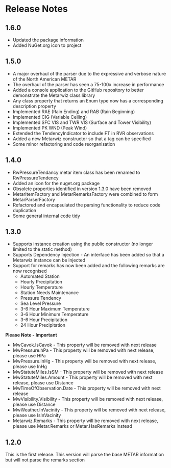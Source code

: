 # Release Notes

## 1.6.0
* Updated the package information
* Added NuGet.org icon to project

## 1.5.0
* A major overhaul of the parser due to the expressive and verbose nature of the North American METAR
* The overhaul of the parser has seen a 75-100x increase in performance
* Added a console application to the GitHub repository to better demonstrate the Metarwiz class library
* Any class property that returns an Enum type now has a corresponding description property
* Implemented RAE (Rain Ending) and RAB (Rain Beginning)
* Implemented CIG (Variable Ceiling)
* Implemented SFC VIS and TWR VIS (Surface and Tower Visibility)
* Implemented PK WND (Peak Wind)
* Extended the TendencyIndicator to include FT in RVR observations
* Added a new Metarwiz constructor so that a tag can be specified
* Some minor refactoring and code reorganisation

## 1.4.0
* RwPressureTendancy metar item class has been renamed to RwPressureTendency
* Added an icon for the nuget.org package
* Obsolete properties identified in version 1.3.0 have been removed
* MetarItemFactory and MetarRemarksFactory were combined to form MetarParserFactory
* Refactored and encapsulated the parsing functionality to reduce code duplication
* Some general internal code tidy

## 1.3.0

* Supports instance creation using the public constructor (no longer limited to the static method)
* Supports Dependency Injection - An interface has been added so that a Metarwiz instance can be injected
* Support for remarks has now been added and the following remarks are now recognised
  * Automated Station
  * Hourly Precipitation
  * Hourly Temperature
  * Station Needs Maintenance
  * Pressure Tendency
  * Sea Level Pressure
  * 3-6 Hour Maximum Temperature
  * 3-6 Hour Minimum Temperature
  * 3-6 Hour Precipitation
  * 24 Hour Precipitation

**Please Note - Important**
* MwCavok.IsCavok - This property will be removed with next release
* MwPressure.hPa - This property will be removed with next release, please use HPa
* MwPressure.inHg - This property will be removed with next release, please use InHg
* MwStatuteMiles.IsSM - This property will be removed with next release
* MwStatuteMiles.Amount - This property will be removed with next release, please use Distance
* MwTimeOfObservation.Date - This property will be removed with next release
* MwVisibility.Visibility - This property will be removed with next release, please use Distance
* MwWeather.InVacinity - This property will be removed with next release, please use IsInVacinity
* Metarwiz.Remarks - This property will be removed with next release, please use Metar.Remarks or Metar.HasRemarks instead

## 1.2.0
This is the first release. This version will parse the base METAR information but will not parse the remarks section
